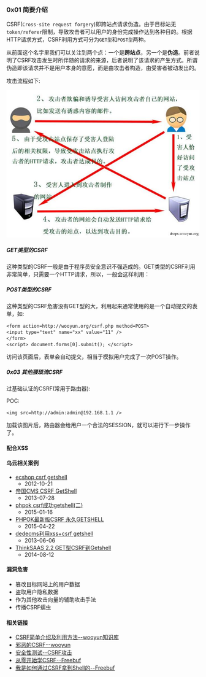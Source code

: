 ###  0x01 简要介绍

CSRF(`Cross-site request forgery`)即跨站点请求伪造。由于目标站无`token/referer`限制，导致攻击者可以用户的身份完成操作达到各种目的。根据HTTP请求方式，CSRF利用方式可分为`GET型`和`POST型`两种。

从前面这个名字里我们可以关注到两个点：一个是**跨站点**，另一个是**伪造**。前者说明了CSRF攻击发生时所伴随的请求的来源，后者说明了该请求的产生方式。所谓伪造即该请求并不是用户本身的意愿，而是由攻击者构造，由受害者被动发出的。

攻击流程如下:

![](images/CSRF攻击流程.jpg)



##### GET类型的CSRF

这种类型的CSRF一般是由于程序员安全意识不强造成的。GET类型的CSRF利用非常简单，只需要一个HTTP请求，所以，一般会这样利用：

##### POST类型的CSRF

这种类型的CSRF危害没有GET型的大，利用起来通常使用的是一个自动提交的表单，如:
```
<form action=http://wooyun.org/csrf.php method=POST>
<input type="text" name="xx" value="11" />
</form>
<script> document.forms[0].submit(); </script> 
```
访问该页面后，表单会自动提交，相当于模拟用户完成了一次POST操作。


##### 0x03 其他猥琐流CSRF

过基础认证的CSRF(常用于路由器):

POC:
```
<img src=http://admin:admin@192.168.1.1 /> 
```

加载该图片后，路由器会给用户一个合法的SESSION，就可以进行下一步操作了。

#### 配合XSS

#### 乌云相关案例

- [ecshop csrf getshell](http://wy.ichenfei.com/bug_detail.php?wybug_id=wooyun-2012-013680)
	- 2012-10-21
- [帝国CMS CSRF GetShell](http://wy.ichenfei.com/bug_detail.php?wybug_id=wooyun-2013-032472)
	- 2013-07-28
- [phpok csrf成功getshell(二)](http://wy.ichenfei.com/bug_detail.php?wybug_id=wooyun-2015-091875)
	- 2015-01-16
- [PHPOK最新版CSRF 永久GETSHELL](http://wy.ichenfei.com/bug_detail.php?wybug_id=wooyun-2015-0109096)
	- 2015-04-22
- [dedecms利用xss+csrf getshell](http://wy.ichenfei.com/bug_detail.php?wybug_id=wooyun-2013-025175)
	- 2013-06-06
- [ThinkSAAS 2.2 GET型CSRF到Getshell](http://wy.ichenfei.com/bug_detail.php?wybug_id=wooyun-2014-072109)
	- 2014-08-12

#### 漏洞危害

- 篡改目标网站上的用户数据
- 盗取用户隐私数据
- 作为其他攻击向量的辅助攻击手法
- 传播CSRF蠕虫

#### 相关链接

- [CSRF简单介绍及利用方法--wooyun知识库](http://drops.ichenfei.com/papers-155.html)
- [邪恶的CSRF--wooyun](http://drops.ichenfei.com/web-15556.html)
- [安全性测试--CSRF攻击](http://www.uml.org.cn/Test/201508124.asp)
- [从零开始学CSRF--Freebuf](http://www.freebuf.com/articles/web/55965.html)
- [我是如何通过CSRF拿到Shell的--Freebuf](http://www.freebuf.com/vuls/148257.html)